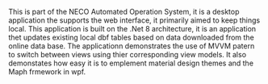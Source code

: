 This is part of the NECO Automated Operation System, it is a desktop application the supports the web interface, it primarily aimed to keep things local.
This application is built on the .Net 8 architecture, it is an application thet updates existing local dbf tables based on data downloaded from the online data base.
The applicationn demonstrates the use of MVVM patern to switch between views using thier corresponding view models.
It also demonstates how easy it is to emplement material design themes and the Maph frmework in wpf.
